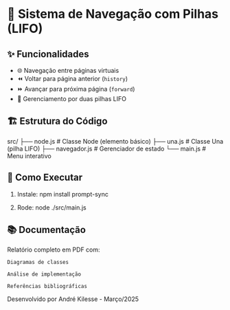 # 🚀 Sistema de Navegação com Pilhas (LIFO)

## ✨ Funcionalidades
- 🌐 Navegação entre páginas virtuais
- ⏪ Voltar para página anterior (`history`)
- ⏩ Avançar para próxima página (`forward`)
- 🧠 Gerenciamento por duas pilhas LIFO

## 🏗️ Estrutura do Código
src/
├── node.js # Classe Node (elemento básico)
├── una.js # Classe Una (pilha LIFO)
├── navegador.js # Gerenciador de estado
└── main.js # Menu interativo


## 🚦 Como Executar
1. Instale:
npm install prompt-sync

2. Rode:
node ./src/main.js

## 📚 Documentação

Relatório completo em PDF com:

    Diagramas de classes

    Análise de implementação

    Referências bibliográficas

Desenvolvido por André Kilesse - Março/2025